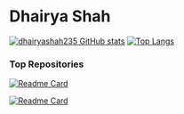# Dhairya Shah

[![dhairyashah235 GitHub stats](https://github-readme-stats.vercel.app/api?username=dhairyashah235&count_private=true&show_icons=true&theme=tokyonight)](https://github.com/anuraghazra/github-readme-stats)
[![Top Langs](https://github-readme-stats.vercel.app/api/top-langs/?username=dhairyashah235&layout=compact&theme=tokyonight&hide=jupyter%20notebook)](https://github.com/anuraghazra/github-readme-stats)

### Top Repositories
[![Readme Card](https://github-readme-stats.vercel.app/api/pin/?username=dhairyashah235&repo=GMLRS_RAIDER_Replacement&theme=tokyonight)](https://github.com/anuraghazra/github-readme-stats)

[![Readme Card](https://github-readme-stats.vercel.app/api/pin/?username=dhairyashah235&repo=Algo-Rhythms&theme=tokyonight)](https://github.com/anuraghazra/github-readme-stats)
